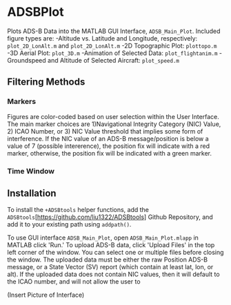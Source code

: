 # ADSBPlot
Plots ADS-B Data into the MATLAB GUI Interface, `ADSB_Main_Plot`. Included figure types are:
  -Altitude vs. Latitude and Longitude, respectively: `plot_2D_LonAlt.m` and `plot_2D_LonAlt.m`
  -2D Topographic Plot: `plottopo.m`
  -3D Aerial Plot: `plot_3D.m`
  -Animation of Selected Data: `plot_flightanim.m`
  -Groundspeed and Altitude of Selected Aircraft: `plot_speed.m`

## Filtering Methods
### Markers
Figures are color-coded based on user selection within the User Interface. The main marker choices are 1)Navigational Integrity Category (NIC) Value, 2) ICAO Number, or 3) NIC Value threshold that implies some form of interference. If the NIC value of an ADS-B message/position is below a value of 7 (possible intererence), the position fix will indicate with a red marker, otherwise, the position fix will be indicated with a green marker.

### Time Window


## Installation
To install the `+ADSBtools` helper functions, add the `ADSBtools`[https://github.com/liu1322/ADSBtools] Github Repository, and add it to your existing path using `addpath()`.

To use GUI interface `ADSB_Main_Plot`, open `ADSB_Main_Plot.mlapp` in MATLAB click 'Run.' To upload ADS-B data, click 'Upload Files' in the top left corner of the window. You can select one or multiple files before closing the window. The uploaded data must be either the raw Position ADS-B message, or a State Vector (SV) report (which contain at least lat, lon, or alt). If the uploaded data does not contain NIC values, then it will default to the ICAO number, and will not allow the user to 

(Insert Picture of Interface)
